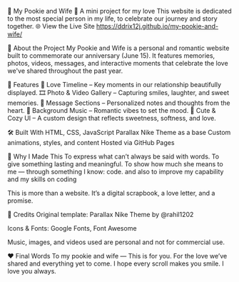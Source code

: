 💖 My Pookie and Wife 💖
A mini project for my love
This website is dedicated to the most special person in my life, to celebrate our journey and story together.
🌐 View the Live Site https://ddrix12j.github.io/my-pookie-and-wife/

🌟 About the Project
My Pookie and Wife is a personal and romantic website built to commemorate our anniversary (June 15).
It features memories, photos, videos, messages, and interactive moments that celebrate the love we've shared throughout the past year.

📸 Features
💑 Love Timeline – Key moments in our relationship beautifully displayed.
🎞️ Photo & Video Gallery – Capturing smiles, laughter, and sweet memories.
💌 Message Sections – Personalized notes and thoughts from the heart.
🎵 Background Music – Romantic vibes to set the mood.
🐻 Cute & Cozy UI – A custom design that reflects sweetness, softness, and love.

🛠️ Built With
HTML, CSS, JavaScript
Parallax Nike Theme as a base
Custom animations, styles, and content
Hosted via GitHub Pages

💭 Why I Made This
To express what can’t always be said with words.
To give something lasting and meaningful.
To show how much she means to me — through something I know: code.
and also to improve my capability and my skills on coding

This is more than a website.
It’s a digital scrapbook, a love letter, and a promise.

🧸 Credits
Original template: Parallax Nike Theme by @rahil1202

Icons & Fonts: Google Fonts, Font Awesome

Music, images, and videos used are personal and not for commercial use.

❤️ Final Words
To my pookie and wife —
This is for you.
For the love we’ve shared and everything yet to come.
I hope every scroll makes you smile. I love you always.
